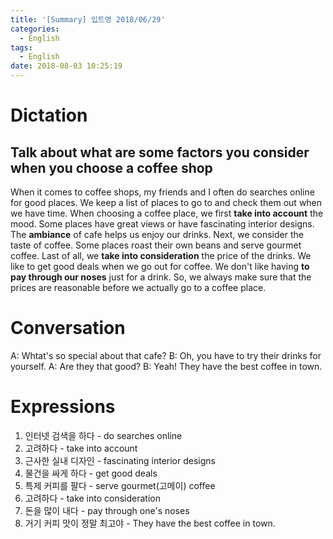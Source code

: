 ```yaml
---
title: '[Summary] 입트영 2018/06/29'
categories:
  - English
tags:
  - English
date: 2018-08-03 10:25:19
---
```


# Dictation
## Talk about what are some factors you consider when you choose a coffee shop
When it comes to coffee shops, my friends and I often do searches online for good places. We keep a list of places to go to and check them out when we have time. When choosing a coffee place, we first **take into account** the mood. Some places have great views or have fascinating interior designs. The **ambiance** of cafe helps us enjoy our drinks. Next, we consider the taste of coffee. Some places roast their own beans and serve gourmet coffee. Last of all, we **take into consideration** the price of the drinks. We like to get good deals when we go out for coffee. We don't like having **to pay through our noses** just for a drink. So, we always make sure that the prices are reasonable before we actually go to a coffee place.

# Conversation
A: Whtat's so special about that cafe?
B: Oh, you have to try their drinks for yourself.
A: Are they that good?
B: Yeah! They have the best coffee in town.

# Expressions
1. 인터넷 검색을 하다 - do searches online
2. 고려하다 - take into account
3. 근사한 실내 디자인 - fascinating interior designs
4. 물건을 싸게 하다 - get good deals
5. 특제 커피를 팔다 - serve gourmet(고메이) coffee
6. 고려하다 - take into consideration
7. 돈을 많이 내다 - pay through one's noses
8. 거기 커피 맛이 정말 최고야 - They have the best coffee in town.